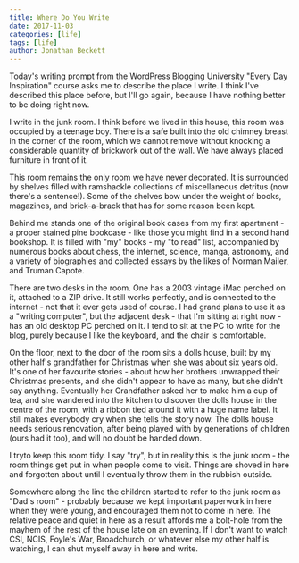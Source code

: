 ```yaml
---
title: Where Do You Write 
date: 2017-11-03
categories: [life]
tags: [life]
author: Jonathan Beckett
---
```


Today's writing prompt from the WordPress Blogging University "Every Day Inspiration" course asks me to describe the place I write. I think I've described this place before, but I'll go again, because I have nothing better to be doing right now.

I write in the junk room. I think before we lived in this house, this room was occupied by a teenage boy. There is a safe built into the old chimney breast in the corner of the room, which we cannot remove without knocking a considerable quantity of brickwork out of the wall. We have always placed furniture in front of it.

This room remains the only room we have never decorated. It is surrounded by shelves filled with ramshackle collections of miscellaneous detritus (now there's a sentence!). Some of the shelves bow under the weight of books, magazines, and brick-a-brack that has for some reason been kept.

Behind me stands one of the original book cases from my first apartment - a proper stained pine bookcase - like those you might find in a second hand bookshop. It is filled with "my" books - my "to read" list, accompanied by numerous books about chess, the internet, science, manga, astronomy, and a variety of biographies and collected essays by the likes of Norman Mailer, and Truman Capote.

There are two desks in the room. One has a 2003 vintage iMac perched on it, attached to a ZIP drive. It still works perfectly, and is connected to the internet - not that it ever gets used of course. I had grand plans to use it as a "writing computer", but the adjacent desk - that I'm sitting at right now - has an old desktop PC perched on it. I tend to sit at the PC to write for the blog, purely because I like the keyboard, and the chair is comfortable.

On the floor, next to the door of the room sits a dolls house, built by my other half's grandfather for Christmas when she was about six years old. It's one of her favourite stories - about how her brothers unwrapped their Christmas presents, and she didn't appear to have as many, but she didn't say anything. Eventually her Grandfather asked her to make him a cup of tea, and she wandered into the kitchen to discover the dolls house in the centre of the room, with a ribbon tied around it with a huge name label. It still makes everybody cry when she tells the story now. The dolls house needs serious renovation, after being played with by generations of children (ours had it too), and will no doubt be handed down.

I tryto keep this room tidy. I say "try", but in reality this is the junk room - the room things get put in when people come to visit. Things are shoved in here and forgotten about until I eventually throw them in the rubbish outside.

Somewhere along the line the children started to refer to the junk room as "Dad's room" - probably because we kept important paperwork in here when they were young, and encouraged them not to come in here. The relative peace and quiet in here as a result affords me a bolt-hole from the mayhem of the rest of the house late on an evening. If I don't want to watch CSI, NCIS, Foyle's War, Broadchurch, or whatever else my other half is watching, I can shut myself away in here and write.